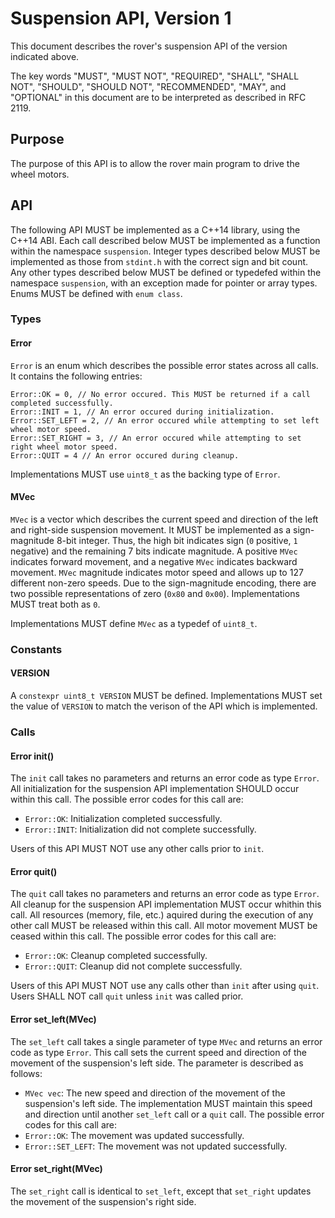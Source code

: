 # Suspension API, Version 1

This document describes the rover's suspension API of the version indicated above.

The key words "MUST", "MUST NOT", "REQUIRED", "SHALL", "SHALL NOT", "SHOULD", "SHOULD NOT", "RECOMMENDED", "MAY", and "OPTIONAL" in this document are to be interpreted as described in RFC 2119.

## Purpose

The purpose of this API is to allow the rover main program to drive the wheel motors.

## API

The following API MUST be implemented as a C++14 library, using the C++14 ABI. Each call described below MUST be implemented as a function within the namespace `suspension`. Integer types described below MUST be implemented as those from `stdint.h` with the correct sign and bit count. Any other types described below MUST be defined or typedefed within the namespace `suspension`, with an exception made for pointer or array types. Enums MUST be defined with `enum class`.

### Types

#### Error

`Error` is an enum which describes the possible error states across all calls. It contains the following entries:
```
Error::OK = 0, // No error occured. This MUST be returned if a call completed successfully.
Error::INIT = 1, // An error occured during initialization.
Error::SET_LEFT = 2, // An error occured while attempting to set left wheel motor speed.
Error::SET_RIGHT = 3, // An error occured while attempting to set right wheel motor speed.
Error::QUIT = 4 // An error occured during cleanup.
```

Implementations MUST use `uint8_t` as the backing type of `Error`.

#### MVec

`MVec` is a vector which describes the current speed and direction of the left and right-side suspension movement. It MUST be implemented as a sign-magnitude 8-bit integer. Thus, the high bit indicates sign (`0` positive, `1` negative) and the remaining 7 bits indicate magnitude. A positive `MVec` indicates forward movement, and a negative `MVec` indicates backward movement. `MVec` magnitude indicates motor speed and allows up to 127 different non-zero speeds. Due to the sign-magnitude encoding, there are two possible representations of zero (`0x80` and `0x00`). Implementations MUST treat both as `0`.

Implementations MUST define `MVec` as a typedef of `uint8_t`.

### Constants

#### VERSION

A `constexpr uint8_t VERSION` MUST be defined. Implementations MUST set the value of `VERSION` to match the verison of the API which is implemented.

### Calls

#### Error init()

The `init` call takes no parameters and returns an error code as type `Error`. All initialization for the suspension API implementation SHOULD occur within this call. The possible error codes for this call are:
  * `Error::OK`: Initialization completed successfully.
  * `Error::INIT`: Initialization did not complete successfully.

Users of this API MUST NOT use any other calls prior to `init`.

#### Error quit()

The `quit` call takes no parameters and returns an error code as type `Error`. All cleanup for the suspension API implementation MUST occur whithin this call. All resources (memory, file, etc.) aquired during the execution of any other call MUST be released within this call. All motor movement MUST be ceased within this call. The possible error codes for this call are:
  * `Error::OK`: Cleanup completed successfully.
  * `Error::QUIT`: Cleanup did not complete successfully.

Users of this API MUST NOT use any calls other than `init` after using `quit`. Users SHALL NOT call `quit` unless `init` was called prior.

#### Error set_left(MVec)

The `set_left` call takes a single parameter of type `MVec` and returns an error code as type `Error`. This call sets the current speed and direction of the movement of the suspension's left side. The parameter is described as follows:
  * `MVec vec`: The new speed and direction of the movement of the suspension's left side. The implementation MUST maintain this speed and direction until another `set_left` call or a `quit`
  call.
The possible error codes for this call are:
  * `Error::OK`: The movement was updated successfully.
  * `Error::SET_LEFT`: The movement was not updated successfully.

#### Error set_right(MVec)

The `set_right` call is identical to `set_left`, except that `set_right` updates the movement of the suspension's right side.
